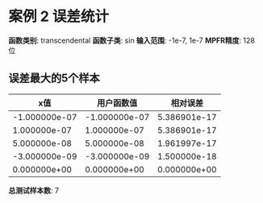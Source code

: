 # 案例 2 误差统计

**函数类别**: transcendental
**函数子类**: sin
**输入范围**: -1e-7, 1e-7
**MPFR精度**: 128 位

## 误差最大的5个样本

| x值 | 用户函数值 | 相对误差 |
|-----|-----------|----------|
| -1.000000e-07 | -1.000000e-07 | 5.386901e-17 |
| 1.000000e-07 | 1.000000e-07 | 5.386901e-17 |
| 5.000000e-08 | 5.000000e-08 | 1.961997e-17 |
| -3.000000e-09 | -3.000000e-09 | 1.500000e-18 |
| 0.000000e+00 | 0.000000e+00 | 0.000000e+00 |

**总测试样本数**: 7
